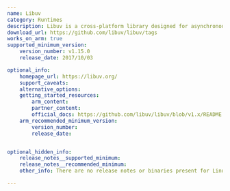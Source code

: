 ```yaml
---
name: Libuv
category: Runtimes
description: Libuv is a cross-platform library designed for asynchronous I/O operations.
download_url: https://github.com/libuv/libuv/tags
works_on_arm: true
supported_minimum_version:
    version_number: v1.15.0
    release_date: 2017/10/03

optional_info:
    homepage_url: https://libuv.org/
    support_caveats:
    alternative_options: 
    getting_started_resources:
        arm_content: 
        partner_content: 
        official_docs: https://github.com/libuv/libuv/blob/v1.x/README.md
    arm_recommended_minimum_version:
        version_number: 
        release_date:


optional_hidden_info:
    release_notes__supported_minimum: 
    release_notes__recommended_minimum:
    other_info: There are no release notes or binaries present for Linux/ARM64. Libuv version 1.15.0 is installed and tested on the Neoverse N1, using steps mentioned in [README.md](https://github.com/libuv/libuv/tree/v1.15.0).

---
```

